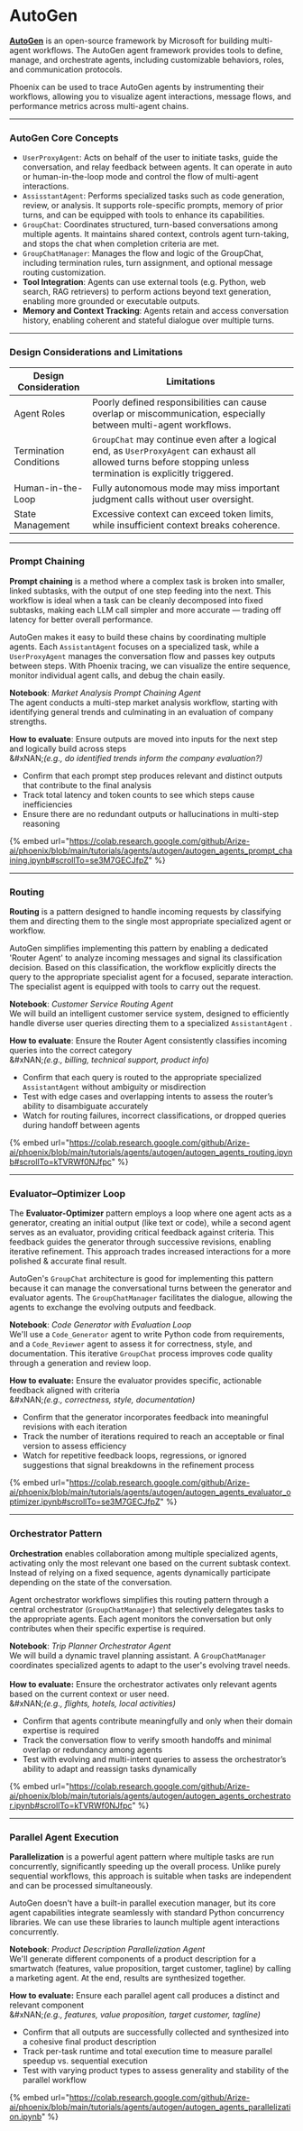 # AutoGen

[**AutoGen**](https://microsoft.github.io/autogen/stable/index.html) is an open-source framework by Microsoft for building multi-agent workflows. The AutoGen agent framework provides tools to define, manage, and orchestrate agents, including customizable behaviors, roles, and communication protocols.

Phoenix can be used to trace AutoGen agents by instrumenting their workflows, allowing you to visualize agent interactions, message flows, and performance metrics across multi-agent chains.

***

### AutoGen Core Concepts

* `UserProxyAgent`: Acts on behalf of the user to initiate tasks, guide the conversation, and relay feedback between agents. It can operate in auto or human-in-the-loop mode and control the flow of multi-agent interactions.
* `AssisstantAgent`: Performs specialized tasks such as code generation, review, or analysis. It supports role-specific prompts, memory of prior turns, and can be equipped with tools to enhance its capabilities.
* `GroupChat`: Coordinates structured, turn-based conversations among multiple agents. It maintains shared context, controls agent turn-taking, and stops the chat when completion criteria are met.
* `GroupChatManager`: Manages the flow and logic of the GroupChat, including termination rules, turn assignment, and optional message routing customization.
* **Tool Integration**: Agents can use external tools (e.g. Python, web search, RAG retrievers) to perform actions beyond text generation, enabling more grounded or executable outputs.
* **Memory and Context Tracking**: Agents retain and access conversation history, enabling coherent and stateful dialogue over multiple turns.

***

### Design Considerations and Limitations

| Design Consideration   | Limitations                                                                                                                                                      |
| ---------------------- | ---------------------------------------------------------------------------------------------------------------------------------------------------------------- |
| Agent Roles            | Poorly defined responsibilities can cause overlap or miscommunication, especially between multi-agent workflows.                                                 |
| Termination Conditions | `GroupChat` may continue even after a logical end, as `UserProxyAgent` can exhaust all allowed turns before stopping unless termination is explicitly triggered. |
| Human-in-the-Loop      | Fully autonomous mode may miss important judgment calls without user oversight.                                                                                  |
| State Management       | Excessive context can exceed token limits, while insufficient context breaks coherence.                                                                          |

***

### Prompt Chaining

**Prompt chaining** is a method where a complex task is broken into smaller, linked subtasks, with the output of one step feeding into the next. This workflow is ideal when a task can be cleanly decomposed into fixed subtasks, making each LLM call simpler and more accurate — trading off latency for better overall performance.

AutoGen makes it easy to build these chains by coordinating multiple agents. Each `AssistantAgent` focuses on a specialized task, while a `UserProxyAgent` manages the conversation flow and passes key outputs between steps. With Phoenix tracing, we can visualize the entire sequence, monitor individual agent calls, and debug the chain easily.

**Notebook**: _Market Analysis Prompt Chaining Agent_\
The agent conducts a multi-step market analysis workflow, starting with identifying general trends and culminating in an evaluation of company strengths.

**How to evaluate**: Ensure outputs are moved into inputs for the next step and logically build across steps\
\&#xNAN;_(e.g., do identified trends inform the company evaluation?)_

* Confirm that each prompt step produces relevant and distinct outputs that contribute to the final analysis
* Track total latency and token counts to see which steps cause inefficiencies
* Ensure there are no redundant outputs or hallucinations in multi-step reasoning

{% embed url="https://colab.research.google.com/github/Arize-ai/phoenix/blob/main/tutorials/agents/autogen/autogen_agents_prompt_chaining.ipynb#scrollTo=se3M7GECJfpZ" %}

***

### Routing

**Routing** is a pattern designed to handle incoming requests by classifying them and directing them to the single most appropriate specialized agent or workflow.

AutoGen simplifies implementing this pattern by enabling a dedicated 'Router Agent' to analyze incoming messages and signal its classification decision. Based on this classification, the workflow explicitly directs the query to the appropriate specialist agent for a focused, separate interaction. The specialist agent is equipped with tools to carry out the request.

**Notebook**: _Customer Service Routing Agent_\
We will build an intelligent customer service system, designed to efficiently handle diverse user queries directing them to a specialized `AssistantAgent` .

**How to evaluate**: Ensure the Router Agent consistently classifies incoming queries into the correct category\
\&#xNAN;_(e.g., billing, technical support, product info)_

* Confirm that each query is routed to the appropriate specialized `AssistantAgent` without ambiguity or misdirection
* Test with edge cases and overlapping intents to assess the router’s ability to disambiguate accurately
* Watch for routing failures, incorrect classifications, or dropped queries during handoff between agents

{% embed url="https://colab.research.google.com/github/Arize-ai/phoenix/blob/main/tutorials/agents/autogen/autogen_agents_routing.ipynb#scrollTo=kTVRWf0NJfpc" %}

***

### Evaluator–Optimizer Loop

The **Evaluator-Optimizer** pattern employs a loop where one agent acts as a generator, creating an initial output (like text or code), while a second agent serves as an evaluator, providing critical feedback against criteria. This feedback guides the generator through successive revisions, enabling iterative refinement. This approach trades increased interactions for a more polished & accurate final result.

AutoGen's `GroupChat` architecture is good for implementing this pattern because it can manage the conversational turns between the generator and evaluator agents. The `GroupChatManager` facilitates the dialogue, allowing the agents to exchange the evolving outputs and feedback.

**Notebook**: _Code Generator with Evaluation Loop_\
We'll use a `Code_Generator` agent to write Python code from requirements, and a `Code_Reviewer` agent to assess it for correctness, style, and documentation. This iterative `GroupChat` process improves code quality through a generation and review loop.

**How to evaluate:** Ensure the evaluator provides specific, actionable feedback aligned with criteria\
\&#xNAN;_(e.g., correctness, style, documentation)_

* Confirm that the generator incorporates feedback into meaningful revisions with each iteration
* Track the number of iterations required to reach an acceptable or final version to assess efficiency
* Watch for repetitive feedback loops, regressions, or ignored suggestions that signal breakdowns in the refinement process

{% embed url="https://colab.research.google.com/github/Arize-ai/phoenix/blob/main/tutorials/agents/autogen/autogen_agents_evaluator_optimizer.ipynb#scrollTo=se3M7GECJfpZ" %}

***

### Orchestrator Pattern

**Orchestration** enables collaboration among multiple specialized agents, activating only the most relevant one based on the current subtask context. Instead of relying on a fixed sequence, agents dynamically participate depending on the state of the conversation.

Agent orchestrator workflows simplifies this routing pattern through a central orchestrator (`GroupChatManager`) that selectively delegates tasks to the appropriate agents. Each agent monitors the conversation but only contributes when their specific expertise is required.

**Notebook**: _Trip Planner Orchestrator Agent_\
We will build a dynamic travel planning assistant. A `GroupChatManager` coordinates specialized agents to adapt to the user's evolving travel needs.\
\
**How to evaluate:** Ensure the orchestrator activates only relevant agents based on the current context or user need.\
\&#xNAN;_(e.g., flights, hotels, local activities)_

* Confirm that agents contribute meaningfully and only when their domain expertise is required
* Track the conversation flow to verify smooth handoffs and minimal overlap or redundancy among agents
* Test with evolving and multi-intent queries to assess the orchestrator’s ability to adapt and reassign tasks dynamically

{% embed url="https://colab.research.google.com/github/Arize-ai/phoenix/blob/main/tutorials/agents/autogen/autogen_agents_orchestrator.ipynb#scrollTo=kTVRWf0NJfpc" %}

***

### Parallel Agent Execution

**Parallelization** is a powerful agent pattern where multiple tasks are run concurrently, significantly speeding up the overall process. Unlike purely sequential workflows, this approach is suitable when tasks are independent and can be processed simultaneously.

AutoGen doesn't have a built-in parallel execution manager, but its core agent capabilities integrate seamlessly with standard Python concurrency libraries. We can use these libraries to launch multiple agent interactions concurrently.

**Notebook**: _Product Description Parallelization Agent_\
We'll generate different components of a product description for a smartwatch (features, value proposition, target customer, tagline) by calling a marketing agent. At the end, results are synthesized together.

**How to evaluate:** Ensure each parallel agent call produces a distinct and relevant component\
\&#xNAN;_(e.g., features, value proposition, target customer, tagline)_

* Confirm that all outputs are successfully collected and synthesized into a cohesive final product description
* Track per-task runtime and total execution time to measure parallel speedup vs. sequential execution
* Test with varying product types to assess generality and stability of the parallel workflow

{% embed url="https://colab.research.google.com/github/Arize-ai/phoenix/blob/main/tutorials/agents/autogen/autogen_agents_parallelization.ipynb" %}
